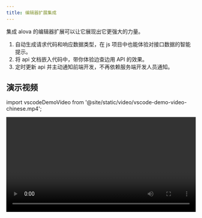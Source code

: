 ```yaml
---
title: 编辑器扩展集成
---
```


集成 alova 的编辑器扩展可以让它展现出它更强大的力量。

1. 自动生成请求代码和响应数据类型，在 js 项目中也能体验对接口数据的智能提示。
2. 将 api 文档嵌入代码中，带你体验边查边用 API 的效果。
3. 定时更新 api 并主动通知前端开发，不再依赖服务端开发人员通知。

## 演示视频

import vscodeDemoVideo from '@site/static/video/vscode-demo-video-chinese.mp4';

<video width="100%" controls controlsList="nodownload" src={vscodeDemoVideo} />

## 安装

<a className="button button--primary" href="vscode:extension/Alova.alova-vscode-extension">安装 VSCode 扩展（支持 swagger-v2 和 openapi-v3 规范）</a>

import Tabs from '@theme/Tabs';
import TabItem from '@theme/TabItem';

<Tabs>
<TabItem value="1" label="npm">

```bash
npm install @alova/wormhole --save-dev
```

</TabItem>
<TabItem value="2" label="yarn">

```bash
yarn add @alova/wormhole --dev
```

</TabItem>
<TabItem value="3" label="pnpm">

```bash
pnpm add @alova/wormhole -D
```

</TabItem>
</Tabs>

同时安装`@alova/wormhole`和 alova 的 vscode 扩展可以享受到完整的特性，`@alova/wormhole`提供自动生成特性，vscode 扩展可以快速调用`@alova/wormhole`的能力，并提供在编辑器中快速查找接口文档的快捷键。

如果你正在使用 WebStorm 等编辑器，你可以通过 [@alova/wormhole 的命令](/api/wormhole#commands) 来自动生成 api 调用函数、api 的完整 TypeScript 类型和 api 文档信息。

## 配置

使用扩展时，你需要指定从 openapi 文件的输入源和输出目录等，你可以在项目根目录下创建配置文件，它支持以下格式：

1. `alova.config.cjs`：commonjs 规范的配置文件，使用`module.exports`导出配置。
2. `alova.config.js`：ESModule 规范的配置文件，使用`export default`导出配置。
3. `alova.config.ts`：typescript 格式的配置文件，使用`export default`导出配置。

> 目前在配置文件中不支持使用`import`或`require`导入其他模块。

具体的配置参数如下，以 commonjs 为例。

```js
// alova.config.js
module.exports = {
  // api生成设置数组，每项代表一个自动生成的规则，包含生成的输入输出目录、规范文件地址等等
  generator: [
    // 服务器1
    {
      // input参数1：openapi的json文件url地址
      input: 'http://localhost:3000/openapi.json',

      // input参数2：以当前项目为相对目录的本地地址
      // input: 'openapi/api.json'

      // input参数3：没有直接指向openapi文件时，是一个文档地址，必须配合platform参数指定文档类型
      // input: 'http://192.168.5.123:8080'

      // （可选）platform为支持openapi的平台，目前只支持swagger，默认为空
      // 当指定了此参数后，input字段只需要指定文档的地址而不需要指定到openapi文件
      platform: 'swagger',

      // 接口文件和类型文件的输出路径，多个generator不能重复的地址，否则生成的代码会相互覆盖
      output: 'src/api',

      // （可选）指定生成的响应数据的mediaType，以此数据类型来生成2xx状态码的响应ts格式，默认application/json
      responseMediaType: 'application/json',

      // （可选）指定生成的请求体数据的bodyMediaType，以此数据类型来生成请求体的ts格式，默认application/json
      bodyMediaType: 'application/json',

      // （可选）指定生成的api版本，默认为auto，会通过当前项目安装的alova版本判断当前项目的版本，如果生成不正确你也可以自定义指定版本
      version: 'auto',

      /**
       * （可选）生成代码的类型，可选值为auto/ts/typescript/module/commonjs，默认为auto，会通过一定规则判断当前项目的类型，如果生成不正确你也可以自定义指定类型：
       * ts/typescript：意思相同，表示生成ts类型文件
       * module：生成esModule规范文件
       * commonjs：表示生成commonjs规范文件
       */
      type: 'auto',

      /**
       * 全局导出的api名称，可通过此名称全局范围访问自动生成的api，默认为`Apis`，配置了多个generator时为必填，且不可以重复
       */
      global: 'Apis',

      /**
       * 全局api对象挂载的宿主对象，默认为 `globalThis`，在浏览器中代表 `window`，在nodejs中代表 `global`
       */
      globalHost: 'globalThis'

      /**
       * （可选）过滤或转换生成的api接口函数，返回一个新的apiDescriptor来生成api调用函数，未指定此函数时则不转换apiDescripor对象
       *
       * `apiDescriptor` 的类型和 openapi 文件的 api 项相同。
       * @see https://spec.openapis.org/oas/v3.1.0.html#operation-object
       */
      handleApi: apiDescriptor => {
        // 返回falsy值表示过滤此api
        if (!apiDescriptor.path.startsWith('/user')) {
          return;
        }

        apiDescriptor.parameters = (apiDescriptor.parameters || []).filter(
          param => param.in === 'header' && param.name === 'token'
        );
        delete apiDescriptor.requestBody.id;
        apiDescriptor.url = apiDescriptor.url.replace('/user', '');
        return apiDescriptor;
      }
    },

    // 服务器2
    {
      // ...
    }
  ],

  // （可选）是否自动更新接口，默认开启，每5分钟检查一次，false时关闭
  autoUpdate: true

  /* 也可以配置更详细的参数
  autoUpdate: {
    // 编辑器开启时更新，默认false
    launchEditor: true,
    // 自动更新间隔，单位毫秒
    interval: 5 * 60 * 1000
  }
  */
};
```

## 调用 API

生成的 API 代码默认通过全局的`Apis`变量访问，你可以享受编辑器为你带来的智能提示来快速预览 API 信息，让你可以边查边使用 API。

![显示接口的详细信息](/img/vscode-api-doc.png)

其中`pet`是 API 的 tag，API 名称对应`operationId`。

![](/img/vscode-namespace-operationid.png)

首先，你需要在项目的入口文件中引入自动生成目录下的`index.[js/ts]`。

```js title="main.js"
import './your-generating-api';
```

在使用接口时，可以通过`params/pathParams/data/headers`来指定请求参数，它将会智能提示此接口需要的参数。此外，你还可以指定 method 实例的其他 config 参数。

```js
useRequest(() =>
  Apis.user.changeProfile({
    // （可选）query参数
    params: {
      id: 12
    },
    // （可选）path参数
    pathParams: {
      id2: 20
    },
    // （可选）body参数
    data: {
      name: 'alova',
      age: 18
    },
    // （可选）header参数
    headers: {
      'Content-Type': 'application/json'
    },

    // 其他method支持的config配置项
    cacheFor: 100 * 1000,
    transform: response => response.detail
  })
);
```

## 快速访问 API

通常，我们不可能知道每个 API 的 tag 和 operationId，为了快速访问不同的 API，你可以通过目标 API 的描述或 url 关键词快速定位到对应的 API，通过触发词 **`a->`** 触发快速定位。

### 通过 url 查找

![](/img/vscode-query-with-url.png)

### 通过描述查找

![](/img/vscode-query-with-description.png)

### 对照接口参数表指定参数

默认情况下，通过 **`a->`** 快捷访问 API 函数时将会自动提供这个 API 必要的参数，当你调用 API 函数传参时，vscode 编辑器也会自动弹出 API 文档让你对照参数表填写参数。

![](/img/vscode-api-call-doc.png)

如果你不小心关闭了 API 的文档弹框，你可以将光标放在 API 函数上并通过快捷键`shift+ctrl+space`再次唤起它，mac 为`shift+command+space`。

## 设置 alova 参数

通常我们会在`createAlova`中设置全局参数，在自动生成的代码中，你可以进入`${output}/index.[js/ts]`中进行设置，`${output}`是你在配置文件中指定的`output`目录。当重新生成代码时，此文件不会被覆盖。

`index`文件内容如下：

```js
import { createAlova } from 'alova';
import GlobalFetch from 'alova/GlobalFetch';
import vueHook from 'alova/vue';
import { createApis, withConfigType } from './createApis';

// 当前api对应的alova实例，你可以在此修改参数。
export const alovaInstance = createAlova({
  baseURL: 'openapi文件中的server参数',
  statesHook: vueHook,
  requestAdapter: GlobalFetch(),
  beforeRequest: method => {},
  responded: res => {
    return res.json();
  }
});

// 可复用的method参数配置
export const $$userConfigMap = withConfigType({});

/**
 * @type {APIS}
 */
const Apis = createApis(alovaInstance, $$userConfigMap);
globalThis.Apis = Apis;
export default Apis;
```

你可以在`createAlova`中像往常一样编写拦截器，更换请求适配器。

有一点需要注意，由于 method 实例是自动生成的，你不能直接在创建 method 时设置`transform/cacheFor`等 method 参数，需要达到相同的效果，你可以在`withConfigType({})`中指定对应参数。

以下是一个对比的例子。

```js
// 手动定义调用函数
export const useProfile = () =>
  alovaInstance.Get('/user/profile', {
    cacheFor: 100 * 1000,
    transform(data) {
      return data.detail;
    }
  });
```

```js
// 为自动生成的代码设置method参数
export const $$userConfigMap = withConfigType({
  'user.profile': {
    cacheFor: 100 * 1000,
    transform(data) {
      return data.detail;
    }
  }
});
```

user 为 tag，profile 为 operationId，具体你可以打开`${output}/apiDefinitions.[js/ts]`中查看所有的 api 接口路径。

## 旧项目迁移

如果你希望在已经使用了 alova 的项目中集成 vscode 扩展，你需要按以下步骤进行：

1. 先根据 openapi 规范文件生成代码。

2. 将`${output}/index.[js/ts]`中的 alova 实例用原 alova 实例代码替换。

3. 在项目中已经定义好的 api 调用函数中，修改 alova 实例的引入路径为`${output}/index.[js/ts]`。

这样，你可以在不改变原始代码的情况下集成自动生成的代码。

## 注意事项

1. 在 ts 项目中，如果发现 vscode 无法正确智能提示，请在`tsconfig.json`中设置`"strictNullChecks": true`。
2. 有时候 api 会提示为`any`类型，你可以按以下方式尝试解决：
   - 第一步，确认此 api 是否在入口文件中引入。
   - 第二步，重启 vscode
